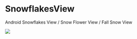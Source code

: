 # SnowflakesView
Android Snowflakes View / Snow Flower View / Fall Snow View

![](https://github.com/OptimusPrimeRen/SnowflakesView/blob/master/images/sample.gif)
